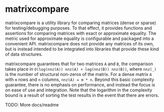 matrixcompare
=============

matrixcompare is a utility library for comparing matrices (dense or sparse)
for testing/debugging purposes. To that effect, it provides functions
and assertions for comparing matrices with exact or approximate equality.
The metric used for approximate equality is configurable and packaged into
a convenient API. matrixcompare does not provide any matrices of its own,
but is instead intended to be integrated into libraries that provide these
kind of data structures.

matrixcompare guarantees that for two matrices `A` and `B`, the comparison
takes place in `O(log(nnz(A)) nnz(A) + log(nnz(B)) nnz(B))`, where `nnz(_)`
is the number of structural non-zeros of the matrix. For a dense matrix `A`
with `m` rows and `n` columns, `nnz(A) = m * n`.
Beyond this basic complexity guarantee, there is no emphasis
on performance, and instead the focus is on ease of use and integration.
Note that the logarithm in the complexity bound is a result of sorting
the test results in the event that there are errors.

TODO: More docs/readme